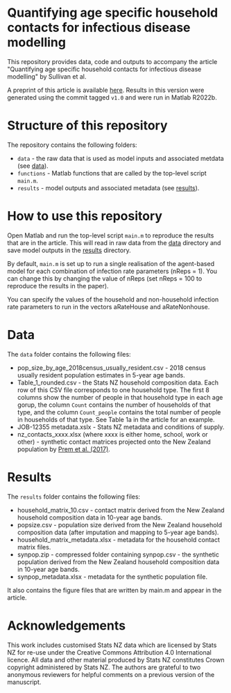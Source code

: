 # Quantifying age specific household contacts for infectious disease modelling 

This repository provides data, code and outputs to accompany the article "Quantifying age specific household contacts for infectious disease modelling" by Sullivan et al.

A preprint of this article is available [here](https://arxiv.org/abs/2404.04300).
Results in this version were generated using the commit tagged `v1.0` and were run in Matlab R2022b.


# Structure of this repository

The repository contains the following folders:
- `data` - the raw data that is used as model inputs and associated metdata (see [data](#data)).
- `functions` - Matlab functions that are called by the top-level script `main.m`.
- `results` - model outputs and associated metadata (see [results](#results)).


# How to use this repository

Open Matlab and run the top-level script `main.m` to reproduce the results that are in the article. This will read in raw data from the [data](#data) directory and save model outputs in the [results](#results) directory.

By default, `main.m` is set up to run a single realisation of the agent-based model for each combination of infection rate parameters (nReps = 1). You can change this by changing the value of nReps (set nReps = 100 to reproduce the results in the paper).  

You can specify the values of the household and non-household infection rate parameters to run in the vectors aRateHouse and aRateNonhouse.




# Data

The `data` folder contains the following files:
- pop_size_by_age_2018census_usually_resident.csv - 2018 census usually resident population estimates in 5-year age bands.
- Table_1_rounded.csv - the Stats NZ household composition data. Each row of this CSV file corresponds to one household type. The first 8 columns show the number of people in that household type in each age gorup, the column `Count` contains the number of households of that type, and the column `Count_people` contains the total number of people in households of that type. See Table 1a in the article for an example.
- JOB-12355 metadata.xslx - Stats NZ metadata and conditions of supply.
- nz_contacts_xxxx.xlsx (where xxxx is either home, school, work or other) - synthetic contact matrices projected onto the New Zealand population by [Prem et al. (2017)](https://doi.org/10.1371/journal.pcbi.1005697).


# Results

The `results` folder contains the following files:
- household_matrix_10.csv - contact matrix derived from the New Zealand household composition data in 10-year age bands.
- popsize.csv - population size derived from the New Zealand household composition data (after imputation and mapping to 5-year age bands).
- household_matrix_metadata.xlsx - metadata for the household contact matrix files.
- synpop.zip - compressed folder containing synpop.csv - the synthetic population derived from the New Zealand household composition data in 10-year age bands.
- synpop_metadata.xlsx - metadata for the synthetic population file.

It also contains the figure files that are written by main.m and appear in the article.



# Acknowledgements

This work includes customised Stats NZ data which are licensed by Stats NZ for re-use under the Creative Commons Attribution 4.0 International licence.
All data and other material produced by Stats NZ constitutes Crown copyright administered by Stats NZ. 
The authors are grateful to two anonymous reviewers for helpful comments on a previous version of the manuscript.



